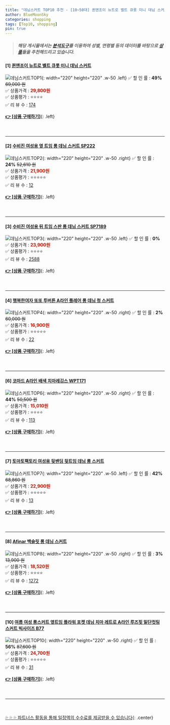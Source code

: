 ```yaml
---
title: "데님스커트 TOP10 추천 - [10~50대] 퀸앤조이 뉴트로 벨트 큐롯 미니 데님 스커트"
author: BlueMoonSky
categories: shopping
tags: [Top10, shopping]
pin: true
---
```


> ##### 해당 게시물에서는 [**분석도구**](https://itemscout.io/)를 이용하여 **성별**, **연령별** 등의 데이터를 바탕으로 [**상품**](https://link.coupang.com/a/baae76)들을 추천해드리고 있습니다.

#### [1] [퀸앤조이 뉴트로 벨트 큐롯 미니 데님 스커트](https://link.coupang.com/re/AFFSDP?lptag=AF5964186&subid=bluemoonsky6999&pageKey=6774067795&traceid=V0-153&itemId=15912748270&vendorItemId=83129811951)
![데님스커트TOP1](https://thumbnail8.coupangcdn.com/thumbnails/remote/230x230ex/image/vendor_inventory/2fbf/b52a10a82c88697330c9f10004ed594b697139b9f208f1784831db50f0da.jpg){: width="220" height="220" .w-50 .left}
✅ 할 인 률 : **49%** ~~<del class="base-price"> 69,000  </del>원~~<br>
✅ 상품가격 : <span style="color:#cb1400"> **29,800원** </span><br>
✅ 상품평가 : ⭐⭐⭐⭐<br>
✅ 리 뷰 수 : [174](https://link.coupang.com/re/AFFSDP?lptag=AF5964186&subid=bluemoonsky6999&pageKey=6774067795&traceid=V0-153&itemId=15912748270&vendorItemId=83129811951)<br>
<br>
[**👉  [상품 구매하기]**](https://link.coupang.com/re/AFFSDP?lptag=AF5964186&subid=bluemoonsky6999&pageKey=6774067795&traceid=V0-153&itemId=15912748270&vendorItemId=83129811951){: .left}
<br>
<br>
<br>

***

#### [2] [수비진 여성용 옆 트임 롱 데님 스커트 SP222](https://link.coupang.com/re/AFFSDP?lptag=AF5964186&subid=bluemoonsky6999&pageKey=7148937383&traceid=V0-153&itemId=17969070412&vendorItemId=85126341097)
![데님스커트TOP2](https://thumbnail7.coupangcdn.com/thumbnails/remote/230x230ex/image/rs_quotation_api/ib323hjp/f94fe2cd715145aeb0204b452532ba1b.jpg){: width="220" height="220" .w-50 .right}
✅ 할 인 률 : **24%** ~~<del class="base-price"> 52,610  </del>원~~<br>
✅ 상품가격 : <span style="color:#cb1400"> **21,900원** </span><br>
✅ 상품평가 : ⭐⭐⭐⭐⭐<br>
✅ 리 뷰 수 : [12](https://link.coupang.com/re/AFFSDP?lptag=AF5964186&subid=bluemoonsky6999&pageKey=7148937383&traceid=V0-153&itemId=17969070412&vendorItemId=85126341097)<br>
<br>
[**👉  [상품 구매하기]**](https://link.coupang.com/re/AFFSDP?lptag=AF5964186&subid=bluemoonsky6999&pageKey=7148937383&traceid=V0-153&itemId=17969070412&vendorItemId=85126341097){: .left}
<br>
<br>
<br>

***

#### [3] [수비진 여성용 뒤 트임 스판 롱 데님 스커트 SP7189](https://link.coupang.com/re/AFFSDP?lptag=AF5964186&subid=bluemoonsky6999&pageKey=6701347838&traceid=V0-153&itemId=15523888207&vendorItemId=82572169399)
![데님스커트TOP3](https://thumbnail10.coupangcdn.com/thumbnails/remote/230x230ex/image/vendor_inventory/052e/a80fdf3563cff3c2809073ecad510d54424acc592144c2c8a7af4b042aff.jpg){: width="220" height="220" .w-50 .left}
✅ 할 인 률 : **0%** <br>
✅ 상품가격 : <span style="color:#cb1400"> **23,900원** </span><br>
✅ 상품평가 : ⭐⭐⭐⭐<br>
✅ 리 뷰 수 : [2588](https://link.coupang.com/re/AFFSDP?lptag=AF5964186&subid=bluemoonsky6999&pageKey=6701347838&traceid=V0-153&itemId=15523888207&vendorItemId=82572169399)<br>
<br>
[**👉  [상품 구매하기]**](https://link.coupang.com/re/AFFSDP?lptag=AF5964186&subid=bluemoonsky6999&pageKey=6701347838&traceid=V0-153&itemId=15523888207&vendorItemId=82572169399){: .left}
<br>
<br>
<br>

***

#### [4] [행복한여자 또또 투버튼 A라인 플레어 롱 데님 청 스커트](https://link.coupang.com/re/AFFSDP?lptag=AF5964186&subid=bluemoonsky6999&pageKey=5314911015&traceid=V0-153&itemId=7713082557&vendorItemId=80760554576)
![데님스커트TOP4](https://thumbnail8.coupangcdn.com/thumbnails/remote/230x230ex/image/vendor_inventory/bd8a/980d1858f86e02396981f1abc743d31e294321bec5fced7fc7f228e612ba.jpg){: width="220" height="220" .w-50 .right}
✅ 할 인 률 : **2%** ~~<del class="base-price"> 60,000  </del>원~~<br>
✅ 상품가격 : <span style="color:#cb1400"> **16,900원** </span><br>
✅ 상품평가 : ⭐⭐⭐⭐⭐<br>
✅ 리 뷰 수 : [22](https://link.coupang.com/re/AFFSDP?lptag=AF5964186&subid=bluemoonsky6999&pageKey=5314911015&traceid=V0-153&itemId=7713082557&vendorItemId=80760554576)<br>
<br>
[**👉  [상품 구매하기]**](https://link.coupang.com/re/AFFSDP?lptag=AF5964186&subid=bluemoonsky6999&pageKey=5314911015&traceid=V0-153&itemId=7713082557&vendorItemId=80760554576){: .left}
<br>
<br>
<br>

***

#### [6] [코마드 A라인 배색 치마레깅스 WPT171](https://link.coupang.com/re/AFFSDP?lptag=AF5964186&subid=bluemoonsky6999&pageKey=7069969025&traceid=V0-153&itemId=17554003221&vendorItemId=84720841410)
![데님스커트TOP6](https://thumbnail8.coupangcdn.com/thumbnails/remote/230x230ex/image/vendor_inventory/44db/ec5cbeb4d90b7a8323e22726cfe0130ac73999eddf55e5d065fcf8de70a3.jpg){: width="220" height="220" .w-50 .right}
✅ 할 인 률 : **44%** ~~<del class="base-price"> 50,500  </del>원~~<br>
✅ 상품가격 : <span style="color:#cb1400"> **15,010원** </span><br>
✅ 상품평가 : ⭐⭐⭐⭐<br>
✅ 리 뷰 수 : [113](https://link.coupang.com/re/AFFSDP?lptag=AF5964186&subid=bluemoonsky6999&pageKey=7069969025&traceid=V0-153&itemId=17554003221&vendorItemId=84720841410)<br>
<br>
[**👉  [상품 구매하기]**](https://link.coupang.com/re/AFFSDP?lptag=AF5964186&subid=bluemoonsky6999&pageKey=7069969025&traceid=V0-153&itemId=17554003221&vendorItemId=84720841410){: .left}
<br>
<br>
<br>

***

#### [7] [토마토팩토리 여성용 뒷밴딩 뒷트임 데님 롱 스커트](https://link.coupang.com/re/AFFSDP?lptag=AF5964186&subid=bluemoonsky6999&pageKey=6173297131&traceid=V0-153&itemId=12065017102&vendorItemId=79661591604)
![데님스커트TOP7](https://thumbnail9.coupangcdn.com/thumbnails/remote/230x230ex/image/rs_quotation_api/v3o9mshz/94f9695d98574ae29ee216233f5ca5f2.jpg){: width="220" height="220" .w-50 .left}
✅ 할 인 률 : **42%** ~~<del class="base-price"> 68,860  </del>원~~<br>
✅ 상품가격 : <span style="color:#cb1400"> **22,900원** </span><br>
✅ 상품평가 : ⭐⭐⭐⭐⭐<br>
✅ 리 뷰 수 : [13](https://link.coupang.com/re/AFFSDP?lptag=AF5964186&subid=bluemoonsky6999&pageKey=6173297131&traceid=V0-153&itemId=12065017102&vendorItemId=79661591604)<br>
<br>
[**👉  [상품 구매하기]**](https://link.coupang.com/re/AFFSDP?lptag=AF5964186&subid=bluemoonsky6999&pageKey=6173297131&traceid=V0-153&itemId=12065017102&vendorItemId=79661591604){: .left}
<br>
<br>
<br>

***

#### [8] [Afinar 백슬릿 롱 데님 스커트](https://link.coupang.com/re/AFFSDP?lptag=AF5964186&subid=bluemoonsky6999&pageKey=6731966034&traceid=V0-153&itemId=15688274549&vendorItemId=82903183405)
![데님스커트TOP8](https://thumbnail7.coupangcdn.com/thumbnails/remote/230x230ex/image/retail/images/382386722651973-75ee6ef2-3973-4fef-87c1-94c6d8f44626.jpg){: width="220" height="220" .w-50 .right}
✅ 할 인 률 : **3%** ~~<del class="base-price"> 13,900  </del>원~~<br>
✅ 상품가격 : <span style="color:#cb1400"> **18,520원** </span><br>
✅ 상품평가 : ⭐⭐⭐⭐<br>
✅ 리 뷰 수 : [1272](https://link.coupang.com/re/AFFSDP?lptag=AF5964186&subid=bluemoonsky6999&pageKey=6731966034&traceid=V0-153&itemId=15688274549&vendorItemId=82903183405)<br>
<br>
[**👉  [상품 구매하기]**](https://link.coupang.com/re/AFFSDP?lptag=AF5964186&subid=bluemoonsky6999&pageKey=6731966034&traceid=V0-153&itemId=15688274549&vendorItemId=82903183405){: .left}
<br>
<br>
<br>

***

#### [10] [여름 여성 롱스커트 옆트임 플라워 포켓 데님 치마 레트로 A라인 루즈핏 밑단컷팅 스커트 빅사이즈 B77](https://link.coupang.com/re/AFFSDP?lptag=AF5964186&subid=bluemoonsky6999&pageKey=7398551342&traceid=V0-153&itemId=19144398780&vendorItemId=86286259505)
![데님스커트TOP10](https://thumbnail10.coupangcdn.com/thumbnails/remote/230x230ex/image/vendor_inventory/69b1/d8bf200bca8f401f3a9b5c2dd73cb4dade23bc501439a6fc937703de771c.jpg){: width="220" height="220" .w-50 .right}
✅ 할 인 률 : **56%** ~~<del class="base-price"> 87,600  </del>원~~<br>
✅ 상품가격 : <span style="color:#cb1400"> **24,700원** </span><br>
✅ 상품평가 : ⭐⭐⭐⭐⭐<br>
✅ 리 뷰 수 : [31](https://link.coupang.com/re/AFFSDP?lptag=AF5964186&subid=bluemoonsky6999&pageKey=7398551342&traceid=V0-153&itemId=19144398780&vendorItemId=86286259505)<br>
<br>
[**👉  [상품 구매하기]**](https://link.coupang.com/re/AFFSDP?lptag=AF5964186&subid=bluemoonsky6999&pageKey=7398551342&traceid=V0-153&itemId=19144398780&vendorItemId=86286259505){: .left}
<br>
<br>
<br>

***
<br><br>[💦 💦 💦 파트너스 활동을 통해 일정액의 수수료를 제공받을 수 있습니다](https://link.coupang.com/a/baae76){: .center}